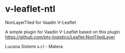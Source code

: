 # v-leaflet-ntl
NonLayerTiled for Vaadin V-Leaflet

A simple plugin for Vaadin V-Leaflet based on this plugin https://github.com/ptv-logistics/Leaflet.NonTiledLayer

Lucana Sistemi s.r.l - Matera
